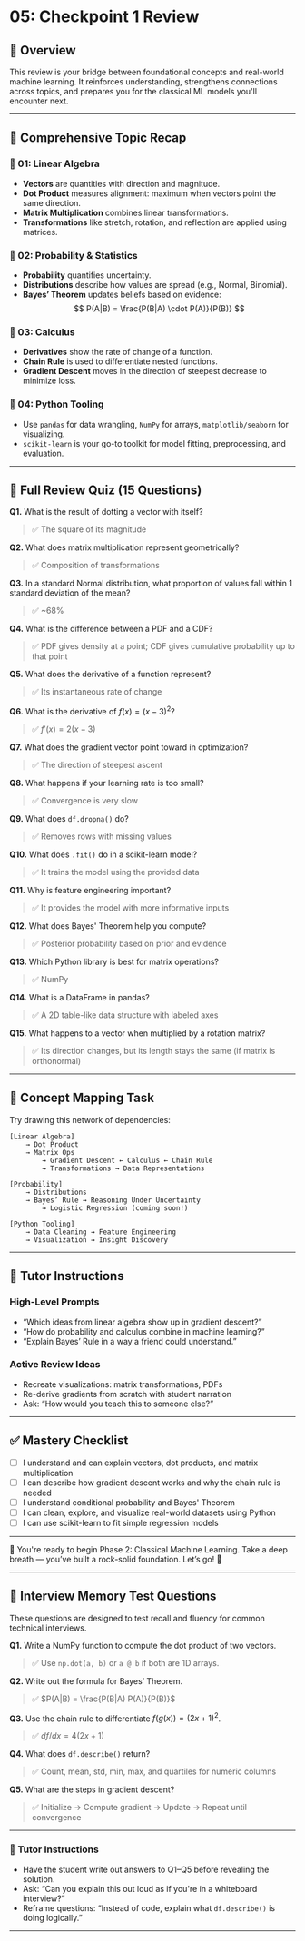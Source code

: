 # 05: Checkpoint 1 Review

## 📘 Overview
This review is your bridge between foundational concepts and real-world machine learning. It reinforces understanding, strengthens connections across topics, and prepares you for the classical ML models you'll encounter next.

---

## 🧠 Comprehensive Topic Recap

### 🔹 01: Linear Algebra
- **Vectors** are quantities with direction and magnitude.
- **Dot Product** measures alignment: maximum when vectors point the same direction.
- **Matrix Multiplication** combines linear transformations.
- **Transformations** like stretch, rotation, and reflection are applied using matrices.

### 🔹 02: Probability & Statistics
- **Probability** quantifies uncertainty.
- **Distributions** describe how values are spread (e.g., Normal, Binomial).
- **Bayes’ Theorem** updates beliefs based on evidence:
  $$
  P(A|B) = \frac{P(B|A) \cdot P(A)}{P(B)}
  $$

### 🔹 03: Calculus
- **Derivatives** show the rate of change of a function.
- **Chain Rule** is used to differentiate nested functions.
- **Gradient Descent** moves in the direction of steepest decrease to minimize loss.

### 🔹 04: Python Tooling
- Use `pandas` for data wrangling, `NumPy` for arrays, `matplotlib/seaborn` for visualizing.
- `scikit-learn` is your go-to toolkit for model fitting, preprocessing, and evaluation.

---

## 🧪 Full Review Quiz (15 Questions)

**Q1.** What is the result of dotting a vector with itself?  
> ✅ The square of its magnitude

**Q2.** What does matrix multiplication represent geometrically?  
> ✅ Composition of transformations

**Q3.** In a standard Normal distribution, what proportion of values fall within 1 standard deviation of the mean?  
> ✅ ~68%

**Q4.** What is the difference between a PDF and a CDF?  
> ✅ PDF gives density at a point; CDF gives cumulative probability up to that point

**Q5.** What does the derivative of a function represent?  
> ✅ Its instantaneous rate of change

**Q6.** What is the derivative of $f(x) = (x - 3)^2$?  
> ✅ $f'(x) = 2(x - 3)$

**Q7.** What does the gradient vector point toward in optimization?  
> ✅ The direction of steepest ascent

**Q8.** What happens if your learning rate is too small?  
> ✅ Convergence is very slow

**Q9.** What does `df.dropna()` do?  
> ✅ Removes rows with missing values

**Q10.** What does `.fit()` do in a scikit-learn model?  
> ✅ It trains the model using the provided data

**Q11.** Why is feature engineering important?  
> ✅ It provides the model with more informative inputs

**Q12.** What does Bayes' Theorem help you compute?  
> ✅ Posterior probability based on prior and evidence

**Q13.** Which Python library is best for matrix operations?  
> ✅ NumPy

**Q14.** What is a DataFrame in pandas?  
> ✅ A 2D table-like data structure with labeled axes

**Q15.** What happens to a vector when multiplied by a rotation matrix?  
> ✅ Its direction changes, but its length stays the same (if matrix is orthonormal)

---

## 🧭 Concept Mapping Task

Try drawing this network of dependencies:

```
[Linear Algebra]
    → Dot Product
    → Matrix Ops
        → Gradient Descent ← Calculus ← Chain Rule
        → Transformations → Data Representations

[Probability]
    → Distributions
    → Bayes’ Rule → Reasoning Under Uncertainty
        → Logistic Regression (coming soon!)

[Python Tooling]
    → Data Cleaning → Feature Engineering
    → Visualization → Insight Discovery
```

---

## 🎯 Tutor Instructions

### High-Level Prompts
- “Which ideas from linear algebra show up in gradient descent?”
- “How do probability and calculus combine in machine learning?”
- “Explain Bayes’ Rule in a way a friend could understand.”

### Active Review Ideas
- Recreate visualizations: matrix transformations, PDFs
- Re-derive gradients from scratch with student narration
- Ask: “How would you teach this to someone else?”

---

## ✅ Mastery Checklist

- [ ] I understand and can explain vectors, dot products, and matrix multiplication
- [ ] I can describe how gradient descent works and why the chain rule is needed
- [ ] I understand conditional probability and Bayes' Theorem
- [ ] I can clean, explore, and visualize real-world datasets using Python
- [ ] I can use scikit-learn to fit simple regression models

---

🎉 You're ready to begin Phase 2: Classical Machine Learning. Take a deep breath — you’ve built a rock-solid foundation. Let’s go! 🚀


---

## 🧠 Interview Memory Test Questions

These questions are designed to test recall and fluency for common technical interviews.

**Q1.** Write a NumPy function to compute the dot product of two vectors.  
> ✅ Use `np.dot(a, b)` or `a @ b` if both are 1D arrays.

**Q2.** Write out the formula for Bayes’ Theorem.  
> ✅ $P(A|B) = \frac{P(B|A) P(A)}{P(B)}$

**Q3.** Use the chain rule to differentiate $f(g(x)) = (2x + 1)^2$.  
> ✅ $df/dx = 4(2x + 1)$

**Q4.** What does `df.describe()` return?  
> ✅ Count, mean, std, min, max, and quartiles for numeric columns

**Q5.** What are the steps in gradient descent?  
> ✅ Initialize → Compute gradient → Update → Repeat until convergence

---

### 🎯 Tutor Instructions

- Have the student write out answers to Q1–Q5 before revealing the solution.
- Ask: “Can you explain this out loud as if you're in a whiteboard interview?”
- Reframe questions: “Instead of code, explain what `df.describe()` is doing logically.”

---

